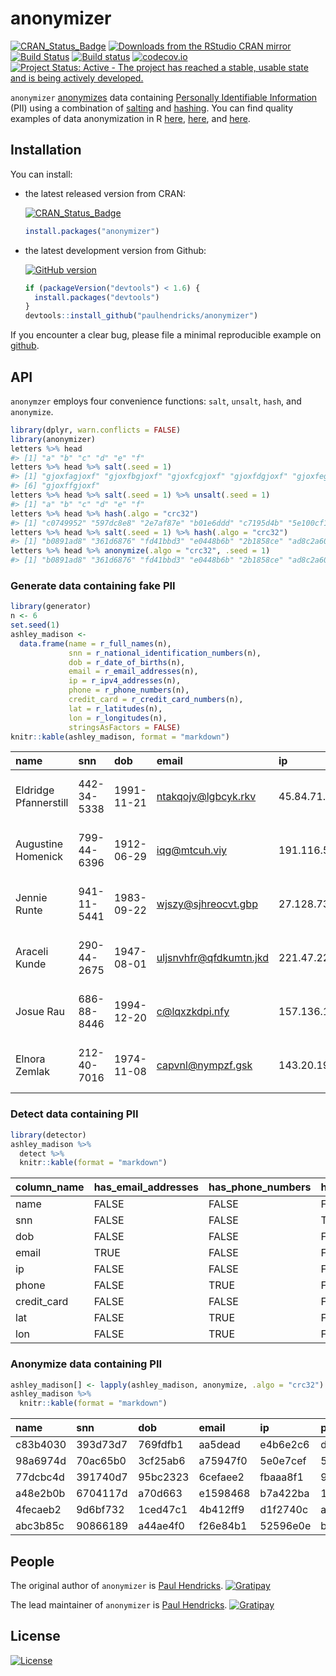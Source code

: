 <!-- README.md is generated from README.Rmd. Please edit that file -->
anonymizer
==========

[![CRAN\_Status\_Badge](http://www.r-pkg.org/badges/version/anonymizer)](http://cran.r-project.org/package=anonymizer) [![Downloads from the RStudio CRAN mirror](http://cranlogs.r-pkg.org/badges/anonymizer)](http://cran.rstudio.com/package=anonymizer) [![Build Status](https://travis-ci.org/paulhendricks/anonymizer.png?branch=master)](https://travis-ci.org/paulhendricks/anonymizer) [![Build status](https://ci.appveyor.com/api/projects/status/qu5j8q9wvit2i3pe/branch/master?svg=true)](https://ci.appveyor.com/project/paulhendricks/anonymizer/branch/master) [![codecov.io](http://codecov.io/github/paulhendricks/anonymizer/coverage.svg?branch=master)](http://codecov.io/github/paulhendricks/anonymizer?branch=master) [![Project Status: Active - The project has reached a stable, usable state and is being actively developed.](http://www.repostatus.org/badges/0.1.0/active.svg)](http://www.repostatus.org/#active)

`anonymizer` [anonymizes](https://en.wikipedia.org/wiki/Data_anonymization) data containing [Personally Identifiable Information](https://en.wikipedia.org/wiki/Personally_identifiable_information) (PII) using a combination of [salting](https://en.wikipedia.org/wiki/Salt_%28cryptography%29) and [hashing](https://en.wikipedia.org/wiki/Hash_function). You can find quality examples of data anonymization in R [here](http://jangorecki.github.io/blog/2014-11-07/Data-Anonymization-in-R.html), [here](http://stackoverflow.com/questions/10454973/how-to-create-example-data-set-from-private-data-replacing-variable-names-and-l), and [here](http://4dpiecharts.com/2011/08/23/anonymising-data/).

Installation
------------

You can install:

-   the latest released version from CRAN:

    [![CRAN\_Status\_Badge](http://www.r-pkg.org/badges/version/anonymizer)](http://cran.r-project.org/package=anonymizer)

    ``` r
    install.packages("anonymizer")
    ```

-   the latest development version from Github:

    [![GitHub version](https://badge.fury.io/gh/paulhendricks%2Fanonymizer.png)](http://badge.fury.io/gh/paulhendricks%2Fanonymizer)

    ``` r
    if (packageVersion("devtools") < 1.6) {
      install.packages("devtools")
    }
    devtools::install_github("paulhendricks/anonymizer")
    ```

If you encounter a clear bug, please file a minimal reproducible example on [github](https://github.com/paulhendricks/anonymizer/issues).

API
---

`anonymzer` employs four convenience functions: `salt`, `unsalt`, `hash`, and `anonymize`.

``` r
library(dplyr, warn.conflicts = FALSE)
library(anonymizer)
letters %>% head
#> [1] "a" "b" "c" "d" "e" "f"
letters %>% head %>% salt(.seed = 1)
#> [1] "gjoxfagjoxf" "gjoxfbgjoxf" "gjoxfcgjoxf" "gjoxfdgjoxf" "gjoxfegjoxf"
#> [6] "gjoxffgjoxf"
letters %>% head %>% salt(.seed = 1) %>% unsalt(.seed = 1)
#> [1] "a" "b" "c" "d" "e" "f"
letters %>% head %>% hash(.algo = "crc32")
#> [1] "c0749952" "597dc8e8" "2e7af87e" "b01e6ddd" "c7195d4b" "5e100cf1"
letters %>% head %>% salt(.seed = 1) %>% hash(.algo = "crc32")
#> [1] "b0891ad8" "361d6876" "fd41bbd3" "e0448b6b" "2b1858ce" "ad8c2a60"
letters %>% head %>% anonymize(.algo = "crc32", .seed = 1)
#> [1] "b0891ad8" "361d6876" "fd41bbd3" "e0448b6b" "2b1858ce" "ad8c2a60"
```

### Generate data containing fake PII

``` r
library(generator)
n <- 6
set.seed(1)
ashley_madison <- 
  data.frame(name = r_full_names(n), 
             snn = r_national_identification_numbers(n), 
             dob = r_date_of_births(n), 
             email = r_email_addresses(n), 
             ip = r_ipv4_addresses(n), 
             phone = r_phone_numbers(n), 
             credit_card = r_credit_card_numbers(n), 
             lat = r_latitudes(n), 
             lon = r_longitudes(n), 
             stringsAsFactors = FALSE)
knitr::kable(ashley_madison, format = "markdown")
```

| name                  | snn         | dob        | email                    | ip              | phone      | credit\_card        |          lat|          lon|
|:----------------------|:------------|:-----------|:-------------------------|:----------------|:-----------|:--------------------|------------:|------------:|
| Eldridge Pfannerstill | 442-34-5338 | 1991-11-21 | <ntakqojv@lgbcyk.rkv>    | 45.84.71.225    | 6794976958 | 4125-7204-9193-5140 |   -2.7018575|     8.634988|
| Augustine Homenick    | 799-44-6396 | 1912-06-29 | <iqg@mtcuh.viy>          | 191.116.55.106  | 3275827694 | 2182-5994-2283-9486 |  -70.4148630|   -65.827918|
| Jennie Runte          | 941-11-5441 | 1983-09-22 | <wjszy@sjhreocvt.gbp>    | 27.128.73.17    | 7419351735 | 4370-4866-4735-7857 |  -45.4091701|   -79.932229|
| Araceli Kunde         | 290-44-2675 | 1947-08-01 | <uljsnvhfr@qfdkumtn.jkd> | 221.47.229.86   | 3243246285 | 6682-5074-2898-9396 |   -0.2673845|   103.514583|
| Josue Rau             | 686-88-8446 | 1994-12-20 | <c@lqxzkdpi.nfy>         | 157.136.114.185 | 9169736873 | 4510-3757-4858-5236 |  -22.8839925|    72.886505|
| Elnora Zemlak         | 212-40-7016 | 1974-11-08 | <capvnl@nympzf.gsk>      | 143.20.199.87   | 3295843196 | 7206-6205-2194-6432 |   78.2444466|  -120.590050|

### Detect data containing PII

``` r
library(detector)
ashley_madison %>% 
  detect %>% 
  knitr::kable(format = "markdown")
```

| column\_name | has\_email\_addresses | has\_phone\_numbers | has\_national\_identification\_numbers |
|:-------------|:----------------------|:--------------------|:---------------------------------------|
| name         | FALSE                 | FALSE               | FALSE                                  |
| snn          | FALSE                 | FALSE               | TRUE                                   |
| dob          | FALSE                 | FALSE               | FALSE                                  |
| email        | TRUE                  | FALSE               | FALSE                                  |
| ip           | FALSE                 | FALSE               | FALSE                                  |
| phone        | FALSE                 | TRUE                | FALSE                                  |
| credit\_card | FALSE                 | FALSE               | FALSE                                  |
| lat          | FALSE                 | TRUE                | FALSE                                  |
| lon          | FALSE                 | TRUE                | FALSE                                  |

### Anonymize data containing PII

``` r
ashley_madison[] <- lapply(ashley_madison, anonymize, .algo = "crc32")
ashley_madison %>% 
  knitr::kable(format = "markdown")
```

| name     | snn      | dob      | email    | ip       | phone    | credit\_card | lat      | lon      |
|:---------|:---------|:---------|:---------|:---------|:---------|:-------------|:---------|:---------|
| c83b4030 | 393d73d7 | 769fdfb1 | aa5dead  | e4b6e2c6 | d3af086b | cb7b5ba      | 80064d9e | 7dc18006 |
| 98a6974d | 70ac65b0 | 3cf25ab6 | a75947f0 | 5e0e7cef | 5c562036 | 7cd11025     | fdf9526d | 5828b961 |
| 77dcbc4d | 391740d7 | 95bc2323 | 6cefaee2 | fbaaa8f1 | 9a66f57d | 299a42fe     | 734886e3 | 9ea0e9a5 |
| a48e2b0b | 6704117d | a70d663  | e1598468 | b7a422ba | 1f0a0373 | f420590f     | 53155b41 | 81018fc  |
| 4fecaeb2 | 9d6bf732 | 1ced47c1 | 4b412ff9 | d1f2740c | ac553e93 | e3716031     | f3d9a005 | ef3bdb8d |
| abc3b85c | 90866189 | a44ae4f0 | f26e84b1 | 52596e0e | b14fa5df | 9189fc4f     | 85c69f65 | f0db3bb0 |

People
------

The original author of `anonymizer` is [Paul Hendricks](https://github.com/paulhendricks). [![Gratipay](https://img.shields.io/gratipay/JSFiddle.svg)](https://gratipay.com/~paulhendricks/)

The lead maintainer of `anonymizer` is [Paul Hendricks](https://github.com/paulhendricks). [![Gratipay](https://img.shields.io/gratipay/JSFiddle.svg)](https://gratipay.com/~paulhendricks/)

License
-------

[![License](http://img.shields.io/:license-mit-blue.svg)](https://github.com/paulhendricks/anonymizer/blob/master/LICENSE)
